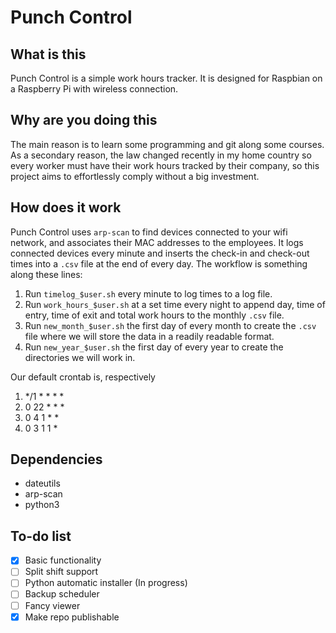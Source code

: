 # Punch Control

## What is this

Punch Control is a simple work hours tracker. It is designed for Raspbian on a Raspberry Pi with wireless connection.

## Why are you doing this

The main reason is to learn some programming and git along some courses. As a secondary reason, the law changed recently in my home country so every worker must have their work hours tracked by their company, so this project aims to effortlessly comply without a big investment.

## How does it work

Punch Control uses `arp-scan` to find devices connected to your wifi network, and associates their MAC addresses to the employees. It logs connected devices every minute and inserts the check-in and check-out times into a `.csv` file at the end of every day. The workflow is something along these lines:

1. Run `timelog_$user.sh` every minute to log times to a log file.
2. Run `work_hours_$user.sh` at a set time every night to append day, time of entry, time of exit and total work hours to the monthly `.csv` file.
3. Run `new_month_$user.sh` the first day of every month to create the `.csv` file where we will store the data in a readily readable format.
4. Run `new_year_$user.sh` the first day of every year to create the directories we will work in.

Our default crontab is, respectively

1. \*/1 * * * *
2. 0 22 * * *
3. 0 4 1 * *
4. 0 3 1 1 *

## Dependencies

* dateutils
* arp-scan
* python3
	
## To-do list

- [x] Basic functionality
- [ ] Split shift support
- [ ] Python automatic installer (In progress)
- [ ] Backup scheduler
- [ ] Fancy viewer
- [x] Make repo publishable 
